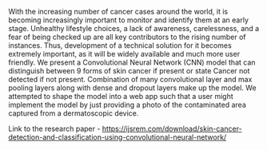 With the increasing number of cancer cases around the world, it is becoming increasingly important to
monitor and identify them at an early stage. Unhealthy lifestyle choices, a lack of awareness, carelessness, and
a fear of being checked up are all key contributors to the rising number of instances. Thus, development of a
technical solution for it becomes extremely important, as it will be widely available and much more user
friendly.
We present a Convolutional Neural Network (CNN) model that can distinguish between 9 forms of skin
cancer if present or state Cancer not detected if not present. Combination of many convolutional layer and
max pooling layers along with dense and dropout layers make up the model. We attempted to shape the model
into a web app such that a user might implement the model by just providing a photo of the contaminated area
captured from a dermatoscopic device.

Link to the research paper - https://ijsrem.com/download/skin-cancer-detection-and-classification-using-convolutional-neural-network/

